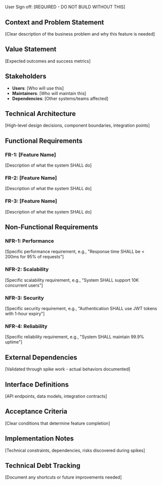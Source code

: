 # <Feature Name>

User Sign off: [REQUIRED - DO NOT BUILD WITHOUT THIS]

## Context and Problem Statement

[Clear description of the business problem and why this feature is needed]

## Value Statement

[Expected outcomes and success metrics]

## Stakeholders

- **Users**: [Who will use this]
- **Maintainers**: [Who will maintain this]
- **Dependencies**: [Other systems/teams affected]

## Technical Architecture

[High-level design decisions, component boundaries, integration points]

## Functional Requirements

### FR-1: [Feature Name]

[Description of what the system SHALL do]

### FR-2: [Feature Name]

[Description of what the system SHALL do]

### FR-3: [Feature Name]

[Description of what the system SHALL do]

## Non-Functional Requirements

### NFR-1: Performance

[Specific performance requirement, e.g., "Response time SHALL be < 200ms for 95% of requests"]

### NFR-2: Scalability

[Specific scalability requirement, e.g., "System SHALL support 10K concurrent users"]

### NFR-3: Security

[Specific security requirement, e.g., "Authentication SHALL use JWT tokens with 1-hour expiry"]

### NFR-4: Reliability

[Specific reliability requirement, e.g., "System SHALL maintain 99.9% uptime"]

## External Dependencies

[Validated through spike work - actual behaviors documented]

## Interface Definitions

[API endpoints, data models, integration contracts]

## Acceptance Criteria

[Clear conditions that determine feature completion]

## Implementation Notes

[Technical constraints, dependencies, risks discovered during spikes]

## Technical Debt Tracking

[Document any shortcuts or future improvements needed]

